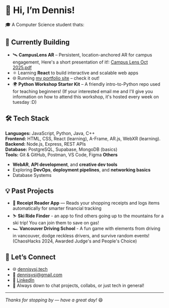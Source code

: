 # 👋 Hi, I’m Dennis!

🎓 A Computer Science student thats:
## 🚧 Currently Building
- 🛰️ **CampusLens AR** – Persistent, location-anchored AR for campus engagement, Here's a short presentation of it!: [Campus Lens Oct 2025.pdf](https://github.com/user-attachments/files/22784448/Campus.Lens.Oct.2025.pdf)
- ⚛️ Learning **React** to build interactive and scalable web apps
- 🌐 Running [my portfolio site](https://www.dennisysj.tech) – check it out!
- 🌍 **Python Workshop Starter Kit** – A friendly intro-to-Python repo used for teaching beginners! (If your interested email me and I'll give you information on how to attend this workshop, it's hosted every week on tuesday :D)

## 🛠️ Tech Stack
**Languages:** JavaScript, Python, Java, C++  
**Frontend:** HTML, CSS, React (learning), A-Frame, AR.js, WebXR (learning).
**Backend:** Node.js, Express, REST APIs  
**Database:** PostgreSQL, Supabase, MongoDB (basics)  
**Tools:** Git & GitHub, Postman, VS Code, Figma
**Others**
- **WebAR**, **API development**, and **creative dev tools**
- Exploring **DevOps**, **deployment pipelines**, and **networking basics**
- Database Systems

## 💡 Past Projects
- 📸 **Receipt Reader App** — Reads your shopping receipts and logs items automatically for smarter financial tracking
- ⛷️ **Ski Ride Finder** - an app to find others going up to the mountains for a ski trip! You can join them to save on gas!
- 🏎️ **Vancouver Driving School** - A fun game with elements from driving in vancouver, dodge reckless drivers, and survive random events! (ChaosHacks 2024, Awarded Judge's and People's Choice)

## 🤝 Let’s Connect
- 🌐 [dennisysj.tech](https://www.dennisysj.tech)
- 📧 dennisysj@gmail.com
- 💼 [LinkedIn](https://www.linkedin.com/in/dennisysj/)
- 🧠 Always down to chat projects, collabs, or just tech in general!
---

_Thanks for stopping by — have a great day!_ 😄
